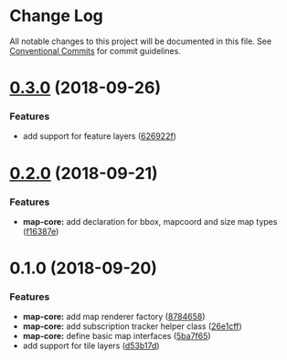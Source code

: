 # Change Log

All notable changes to this project will be documented in this file.
See [Conventional Commits](https://conventionalcommits.org) for commit guidelines.

<a name="0.3.0"></a>
# [0.3.0](http:///work/devel/js/./cgi-eo.origin/compare/@cgi-eo/map-core@0.2.0...@cgi-eo/map-core@0.3.0) (2018-09-26)


### Features

* add support for feature layers ([626922f](http:///work/devel/js/./cgi-eo.origin/commits/626922f))





<a name="0.2.0"></a>
# [0.2.0](http:///work/devel/js/./cgi-eo.origin/compare/@cgi-eo/map-core@0.1.0...@cgi-eo/map-core@0.2.0) (2018-09-21)


### Features

* **map-core:** add declaration for bbox, mapcoord and size map types ([f16387e](http:///work/devel/js/./cgi-eo.origin/commits/f16387e))





<a name="0.1.0"></a>
# 0.1.0 (2018-09-20)


### Features

* **map-core:** add map renderer factory ([8784658](http:///work/devel/js/./cgi-eo.origin/commits/8784658))
* **map-core:** add subscription tracker helper class ([26e1cff](http:///work/devel/js/./cgi-eo.origin/commits/26e1cff))
* **map-core:** define basic map interfaces ([5ba7f65](http:///work/devel/js/./cgi-eo.origin/commits/5ba7f65))
* add support for tile layers ([d53b17d](http:///work/devel/js/./cgi-eo.origin/commits/d53b17d))
